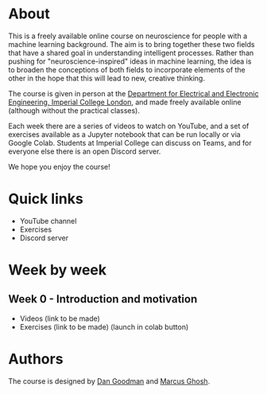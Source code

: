 # About

This is a freely available online course on neuroscience for people with a machine learning background.
The aim is to bring together these two fields that have a shared goal in understanding intelligent processes.
Rather than pushing for "neuroscience-inspired" ideas in machine learning, the idea is to broaden the
conceptions of both fields to incorporate elements of the other in the hope that this will lead to new,
creative thinking.

The course is given in person at the [Department for Electrical and Electronic Engineering, Imperial College London](https://www.imperial.ac.uk/electrical-engineering/), and made freely available online (although without the practical classes).

Each week there are a series of videos to watch on YouTube, and a set of exercises available as a Jupyter notebook that can be run locally or via Google Colab. Students at Imperial College can discuss on Teams, and for everyone else there is an open Discord server.

We hope you enjoy the course!

# Quick links

* YouTube channel
* Exercises
* Discord server

# Week by week

## Week 0 - Introduction and motivation

* Videos (link to be made)
* Exercises (link to be made) (launch in colab button)

# Authors

The course is designed by [Dan Goodman](https://neural-reckoning.org/dan_goodman.html) and [Marcus Ghosh](https://neural-reckoning.org/marcus_ghosh.html).